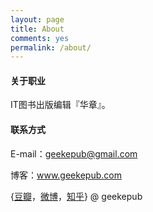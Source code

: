 ```yaml
---
layout: page
title: About
comments: yes
permalink: /about/
---
```


#### 关于职业

IT图书出版编辑『华章』。

#### 联系方式

E-mail：geekepub@gmail.com

博客：www.geekepub.com

{[豆瓣](http://www.douban.com/people/36502585/)，[微博](http://weibo.com/geekepub)，[知乎](zhihu.com/people/geekepub)} @ geekepub

